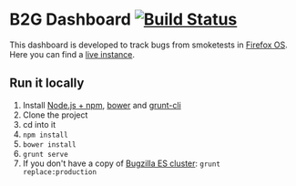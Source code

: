 # B2G Dashboard [![Build Status](https://travis-ci.org/JohanLorenzo/b2g-dashboard.png?branch=master)](https://travis-ci.org/JohanLorenzo/b2g-dashboard)
This dashboard is developed to track bugs from smoketests in [Firefox OS](https://www.mozilla.org/en-US/firefox/os/).
Here you can find a [live instance](http://johanlorenzo.github.io/b2g-dashboard).

## Run it locally
1. Install [Node.js + npm](http://nodejs.org/), [bower](http://bower.io/) and [grunt-cli](http://gruntjs.com/getting-started)
1. Clone the project
1. cd into it
1. `npm install`
1. `bower install`
1. `grunt serve`
1. If you don't have a copy of [Bugzilla ES cluster](https://wiki.mozilla.org/BMO/ElasticSearch): `grunt replace:production`
